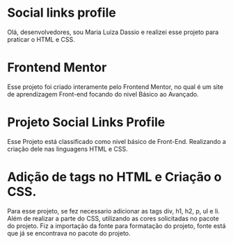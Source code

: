 # Social links profile
Olá, desenvolvedores, sou Maria Luiza Dassio e realizei esse projeto para praticar o HTML e CSS.

# Frontend Mentor
Esse projeto foi criado interamente pelo Frontend Mentor, no qual é um site de aprendizagem Front-end focando do nivel Básico ao Avançado.

# Projeto Social Links Profile
Esse Projeto está classificado como nivel básico de Front-End. Realizando a criação dele nas linguagens HTML e CSS.

# Adição de tags no HTML e Criação o CSS.
Para esse projeto, se fez necessario adicionar as tags div, h1, h2, p, ul e li. Além de realizar a parte do CSS, utilizando as cores solicitadas no pacote do projeto.
Fiz a importação da fonte para formatação do projeto, fonte está que já se encontrava no pacote do projeto.